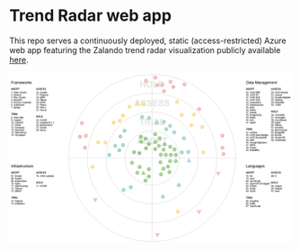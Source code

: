 # Trend Radar web app

This repo serves a continuously deployed, static (access-restricted) Azure web app featuring the Zalando trend radar visualization publicly available [here](https://github.com/zalando/tech-radar).

<p align="center">
  <img src="https://github.com/cm230/trend-radar/blob/master/Tech Radar.PNG"/>
</p>

